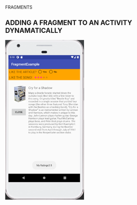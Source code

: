 FRAGMENTS
## ADDING A FRAGMENT TO AN ACTIVITY DYNAMATICALLY
<img width="50%" src="screenshots.png">

